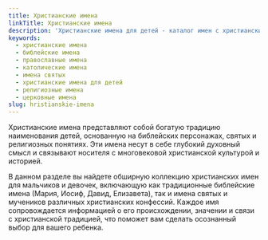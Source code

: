 ```yaml
---
title: Христианские имена
linkTitle: Христианские имена
description: 'Христианские имена для детей - каталог имен с христианскими корнями, их значения и происхождение. Выберите имя для мальчика или девочки.'
keywords:
  - христианские имена
  - библейские имена
  - православные имена
  - католические имена
  - имена святых
  - христианские имена для детей
  - религиозные имена
  - церковные имена
slug: hristianskie-imena
---
```


Христианские имена представляют собой богатую традицию наименования детей, основанную на библейских персонажах, святых и религиозных понятиях. Эти имена несут в себе глубокий духовный смысл и связывают носителя с многовековой христианской культурой и историей.

В данном разделе вы найдете обширную коллекцию христианских имен для мальчиков и девочек, включающую как традиционные библейские имена (Мария, Иосиф, Давид, Елизавета), так и имена святых и мучеников различных христианских конфессий. Каждое имя сопровождается информацией о его происхождении, значении и связи с христианской традицией, что поможет вам сделать осознанный выбор для вашего ребенка.
